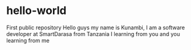 # hello-world
First public repository
Hello guys
my name is Kunambi, I am a software developer at SmartDarasa from Tanzania
I learning from you and you learning from me
